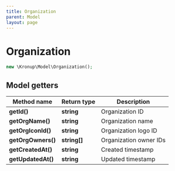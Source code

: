 ```yaml
---
title: Organization
parent: Model
layout: page
---
```


# Organization

```php
new \Kronup\Model\Organization();
```

## Model getters

Method name | Return type | Description
------------ | ------------- | -------------
**getId()** | **string** | Organization ID
**getOrgName()** | **string** | Organization name
**getOrgIconId()** | **string** | Organization logo ID
**getOrgOwners()** | **string[]** | Organization owner IDs
**getCreatedAt()** | **string** | Created timestamp
**getUpdatedAt()** | **string** | Updated timestamp

